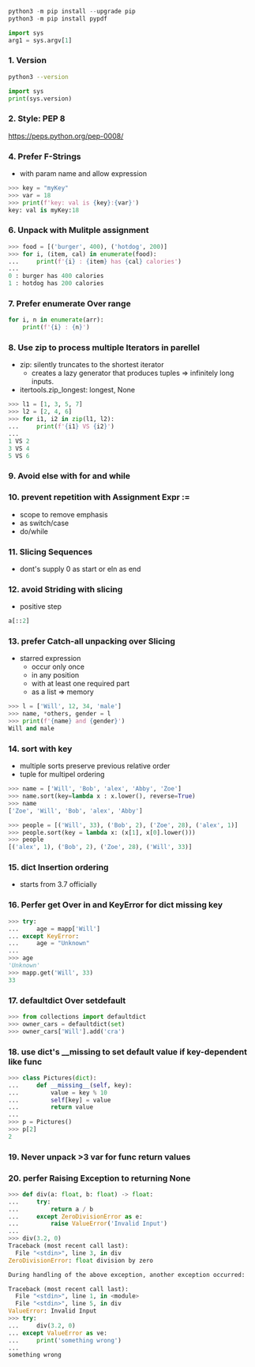 ```py
python3 -m pip install --upgrade pip
python3 -m pip install pypdf

import sys
arg1 = sys.argv[1]
```

### 1. Version
```sh
python3 --version
```

```py
import sys
print(sys.version)
```
### 2. Style: PEP 8
https://peps.python.org/pep-0008/

### 4. Prefer F-Strings
- with param name and allow expression
```py
>>> key = "myKey"
>>> var = 18
>>> print(f'key: val is {key}:{var}')
key: val is myKey:18
```
### 6. Unpack with Mulitple assignment
```py
>>> food = [('burger', 400), ('hotdog', 200)]
>>> for i, (item, cal) in enumerate(food):
...     print(f'{i} : {item} has {cal} calories')
... 
0 : burger has 400 calories
1 : hotdog has 200 calories
```
### 7. Prefer enumerate Over range
```py
for i, n in enumerate(arr):
    print(f'{i} : {n}')
```
### 8. Use zip to process multiple Iterators in parellel
- zip: silently truncates to the shortest iterator
  - creates a lazy generator that produces tuples => infinitely long inputs.
- itertools.zip_longest: longest, None
```py
>>> l1 = [1, 3, 5, 7]
>>> l2 = [2, 4, 6]
>>> for i1, i2 in zip(l1, l2):
...     print(f'{i1} VS {i2}')
... 
1 VS 2
3 VS 4
5 VS 6
```
### 9. Avoid else with for and while

### 10. prevent repetition with Assignment Expr :=

- scope to remove emphasis
- as switch/case
- do/while


### 11. Slicing Sequences
- dont's supply 0 as start or eln as end

### 12. avoid Striding with slicing
- positive step
```py
a[::2]
```
### 13. prefer Catch-all unpacking over Slicing
- starred expression
  - occur only once
  - in any position 
  - with at least one required part
  - as a list => memory
```py
>>> l = ['Will', 12, 34, 'male']
>>> name, *others, gender = l
>>> print(f'{name} and {gender}')
Will and male
```

### 14. sort with key
- multiple sorts preserve previous relative order
- tuple for multipel ordering
```py
>>> name = ['Will', 'Bob', 'alex', 'Abby', 'Zoe']
>>> name.sort(key=lambda x : x.lower(), reverse=True)
>>> name
['Zoe', 'Will', 'Bob', 'alex', 'Abby']

>>> people = [('Will', 33), ('Bob', 2), ('Zoe', 28), ('alex', 1)]
>>> people.sort(key = lambda x: (x[1], x[0].lower()))
>>> people
[('alex', 1), ('Bob', 2), ('Zoe', 28), ('Will', 33)]
```
### 15. dict Insertion ordering
- starts from 3.7 officially

### 16. Perfer get Over in and KeyError for dict missing key

```py
>>> try:
...     age = mapp['Will']
... except KeyError:
...     age = "Unknown"
... 
>>> age
'Unknown'
>>> mapp.get('Will', 33)
33
```
### 17. defaultdict Over setdefault 

```py
>>> from collections import defaultdict
>>> owner_cars = defaultdict(set)
>>> owner_cars['Will'].add('cra')
```
### 18. use dict's __missing to set default value if key-dependent like func

```py
>>> class Pictures(dict):
...     def __missing__(self, key):
...         value = key % 10
...         self[key] = value
...         return value
... 
>>> p = Pictures()
>>> p[2]
2
```
### 19. Never unpack >3 var for func return values
### 20. perfer Raising Exception to returning None

```py
>>> def div(a: float, b: float) -> float:
...     try:
...         return a / b
...     except ZeroDivisionError as e:
...         raise ValueError('Invalid Input')
... 
>>> div(3.2, 0)
Traceback (most recent call last):
  File "<stdin>", line 3, in div
ZeroDivisionError: float division by zero

During handling of the above exception, another exception occurred:

Traceback (most recent call last):
  File "<stdin>", line 1, in <module>
  File "<stdin>", line 5, in div
ValueError: Invalid Input
>>> try:
...     div(3.2, 0)
... except ValueError as ve:
...     print('something wrong')
... 
something wrong
```

